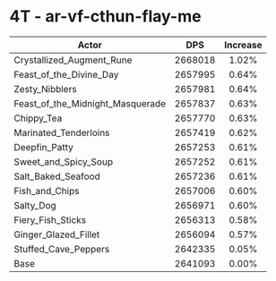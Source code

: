 # 4T - ar-vf-cthun-flay-me
| Actor | DPS | Increase |
|---|:---:|:---:|
|Crystallized_Augment_Rune|2668018|1.02%|
|Feast_of_the_Divine_Day|2657995|0.64%|
|Zesty_Nibblers|2657981|0.64%|
|Feast_of_the_Midnight_Masquerade|2657837|0.63%|
|Chippy_Tea|2657770|0.63%|
|Marinated_Tenderloins|2657419|0.62%|
|Deepfin_Patty|2657253|0.61%|
|Sweet_and_Spicy_Soup|2657252|0.61%|
|Salt_Baked_Seafood|2657236|0.61%|
|Fish_and_Chips|2657006|0.60%|
|Salty_Dog|2656971|0.60%|
|Fiery_Fish_Sticks|2656313|0.58%|
|Ginger_Glazed_Fillet|2656094|0.57%|
|Stuffed_Cave_Peppers|2642335|0.05%|
|Base|2641093|0.00%|
